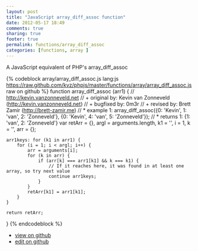 ```yaml
---
layout: post
title: "JavaScript array_diff_assoc function"
date: 2012-05-17 18:49
comments: true
sharing: true
footer: true
permalink: functions/array_diff_assoc
categories: [functions, array ]
---
```

A JavaScript equivalent of PHP's array_diff_assoc
<!-- more -->
{% codeblock array/array_diff_assoc.js lang:js https://raw.github.com/kvz/phpjs/master/functions/array/array_diff_assoc.js raw on github %}
function array_diff_assoc (arr1) {
    // http://kevin.vanzonneveld.net
    // +   original by: Kevin van Zonneveld (http://kevin.vanzonneveld.net)
    // +   bugfixed by: 0m3r
    // +    revised by: Brett Zamir (http://brett-zamir.me)
    // *     example 1: array_diff_assoc({0: 'Kevin', 1: 'van', 2: 'Zonneveld'}, {0: 'Kevin', 4: 'van', 5: 'Zonneveld'});
    // *     returns 1: {1: 'van', 2: 'Zonneveld'}
    var retArr = {},
        argl = arguments.length,
        k1 = '',
        i = 1,
        k = '',
        arr = {};

    arr1keys: for (k1 in arr1) {
        for (i = 1; i < argl; i++) {
            arr = arguments[i];
            for (k in arr) {
                if (arr[k] === arr1[k1] && k === k1) {
                    // If it reaches here, it was found in at least one array, so try next value
                    continue arr1keys;
                }
            }
            retArr[k1] = arr1[k1];
        }
    }

    return retArr;
}
{% endcodeblock %}
<ul>
 <li><a href="https://github.com/kvz/phpjs/blob/master/functions/array/array_diff_assoc.js">view on github</a></li>
 <li><a href="https://github.com/kvz/phpjs/edit/master/functions/array/array_diff_assoc.js">edit on github</a></li>
</ul>
